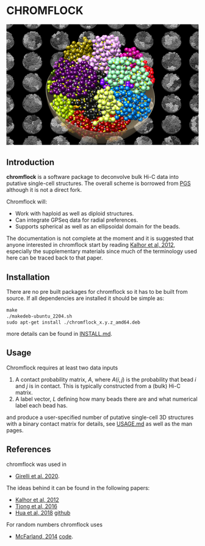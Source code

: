 # CHROMFLOCK

![example structure](doc/cf_000038.png)

## Introduction

**chromflock** is a software package to deconvolve bulk Hi-C data into
putative single-cell structures. The overall scheme is borrowed from
[PGS](https://www.github.com/alberlab/PGS) although it is not a direct
fork.

Chromflock will:
 - Work with haploid as well as diploid structures.
 - Can integrate GPSeq data for radial preferences.
 - Supports spherical as well as an ellipsoidal domain for the beads.

The documentation is not complete at the moment and it is suggested
that anyone interested in chromflock start by reading [Kalhor et al,
2012](https://doi.org/10.1038/nbt.2057), especially the supplementary
materials since much of the terminology used here can be traced back
to that paper.

## Installation
There are no pre built packages for chromflock so it has to be built
from source. If all dependencies are installed it should be simple as:

``` shell
make
./makedeb-ubuntu_2204.sh
sudo apt-get install ./chromflock_x.y.z_amd64.deb
```
more details can be found in [INSTALL.md](INSTALL.md).

## Usage
Chromflock requires at least two data inputs

1. A contact probability matrix, $`A`$, where $`A(i,j)`$ is the
probability that bead $`i`$ and $`j`$ is in contact. This is typically
constructed from a (bulk) Hi-C matrix.
2. A label vector, $`L`$ defining how many beads there are and what
   numerical label each bead has.

and produce a user-specified number of putative single-cell 3D
structures with a binary contact matrix for details, see
[USAGE.md](USAGE.md) as well as the man pages.

## References

chromflock was used in
 - [Girelli et al. 2020](https://www.nature.com/articles/s41587-020-0519-y).

The ideas behind it can be found in the following papers:
 - [Kalhor et al, 2012](https://doi.org/10.1038/nbt.2057)
 - [Tjong et al, 2016](http://dx.doi.org/10.1073/pnas.1512577113)
 - [Hua et al, 2018](http://dx.doi.org/10.1038/nprot.2018.008)
   [github](https://www.github.com/alberlab/PGS)

For random numbers chromflock uses
 -  [McFarland,
    2014](http://www.tandfonline.com/doi/abs/10.1080/00949655.2015.1060234)
    [code](https://github.com/cd-mcfarland/fast_prng).
